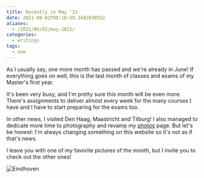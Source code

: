 ```yaml
---
title: Recently in May '21
date: 2021-06-02T08:10:59.168283855Z
aliases:
  - /2021/06/02/may-2021/
categories:
  - writings
tags:
  - now
---
```


As I usually say, one more month has passed and we're already in June! If everything goes on well, this is the last month of classes and exams of my Master's first year.

<!--more-->

It's been very busy, and I'm pretty sure this month will be even more. There's assignments to deliver almost every week for the many courses I have and I have to start preparing for the exams too.

In other news, I visited Den Haag, Maastricht and Tilburg! I also managed to dedicate more time to photography and revamp my [photos](/photos) page. But let's be honest: I'm always changing something on this website so it's not as if that's news.

I leave you with one of my favorite pictures of the month, but I invite you to check out the other ones!

![](image:2021-05-30-eindhoven-11 "Eindhoven")
